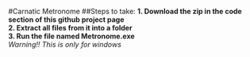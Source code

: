 


#Carnatic Metronome
##Steps to take:
**1. Download the zip in the code section of this github project page**  
**2. Extract all files from it into a folder**  
**3. Run the file named Metronome.exe**  
*Warning!! This is only for windows*  

